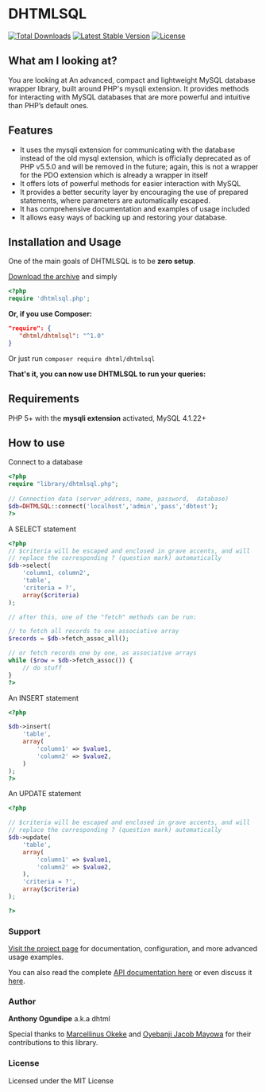 # DHTMLSQL 

[![Total Downloads](https://poser.pugx.org/dhtml/dhtmlsql/downloads)](https://packagist.org/packages/dhtml/dhtmlsql)
[![Latest Stable Version](https://poser.pugx.org/dhtml/dhtmlsql/version.png)](https://packagist.org/packages/dhtml/dhtmlsql)
[![License](https://poser.pugx.org/dhtml/dhtmlsql/license)](https://packagist.org/packages/dhtml/dhtmlsql)

## What am I looking at?

You are looking at An advanced, compact and lightweight MySQL database wrapper library, built around PHP's mysqli extension.
It provides methods for interacting with MySQL databases that are more powerful and intuitive than PHP’s default ones.

## Features
 * It uses the mysqli extension for communicating with the database instead of the old mysql extension, which is officially deprecated as of PHP v5.5.0 and will be removed in the future; again, this is not a wrapper for the PDO extension which is already a wrapper in itself
 * It offers lots of powerful methods for easier interaction with MySQL
 * It provides a better security layer by encouraging the use of prepared statements, where parameters are automatically escaped.
 * It has comprehensive documentation and examples of usage included
 * It allows easy ways of backing up and restoring your database.


## Installation and Usage

One of the main goals of DHTMLSQL is to be **zero setup**. 

[Download the archive](https://github.com/dhtml/dhtmlsql/archive/master.zip) and simply
```php
<?php
require 'dhtmlsql.php';
```

**Or, if you use Composer:**

```json
"require": {
   "dhtml/dhtmlsql": "^1.0"
}
```

Or just run `composer require dhtml/dhtmlsql`

**That's it, you can now use DHTMLSQL to run your queries:**

## Requirements

PHP 5+ with the **mysqli extension** activated, MySQL 4.1.22+


## How to use

Connect to a database

```php
<?php
require "library/dhtmlsql.php";
 
// Connection data (server_address, name, password,  database)
$db=DHTMLSQL::connect('localhost','admin','pass','dbtest');
?>
```

A SELECT statement
```php
<?php
// $criteria will be escaped and enclosed in grave accents, and will
// replace the corresponding ? (question mark) automatically
$db->select(
    'column1, column2',
    'table',
    'criteria = ?',
    array($criteria)
);

// after this, one of the "fetch" methods can be run:

// to fetch all records to one associative array
$records = $db->fetch_assoc_all();

// or fetch records one by one, as associative arrays
while ($row = $db->fetch_assoc()) {
    // do stuff
}
?>
```

An INSERT statement
```php
<?php

$db->insert(
    'table',
    array(
        'column1' => $value1,
        'column2' => $value2,
    )
);
?>
```

An UPDATE statement

```php
<?php

// $criteria will be escaped and enclosed in grave accents, and will
// replace the corresponding ? (question mark) automatically
$db->update(
    'table',
    array(
        'column1' => $value1,
        'column2' => $value2,
    ),
    'criteria = ?',
    array($criteria)
);

?>
```
### Support
[Visit the project page](http://dhtml.github.com/dhtmlsql/) for documentation, configuration, and more advanced usage examples. 

You can also read the complete [API documentation here](http://dhtml.github.com/dhtmlsql/api) or even discuss it [here](https://disqus.com/home/forums/dhtmlsql/).

### Author

**Anthony Ogundipe** a.k.a dhtml

Special thanks to <a href="https://www.facebook.com/OmniPotens">Marcellinus Okeke</a> and <a href="https://www.facebook.com/pyjac">Oyebanji Jacob Mayowa</a> for their contributions to this library.

### License

Licensed under the MIT License
 
